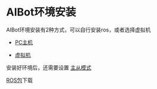 # AIBot环境安装

AIBot环境安装有2种方式，可以自行安装ros，或者选择虚拟机

* [PC主机](ros_install.md)

* [虚拟机](vm_install.md)

安装好环境后，还需要设置 [主从模式](ros_master_ip.md)

[ROS包](../source/ros_package.tar.gz)下载
